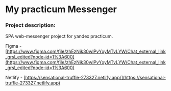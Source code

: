 # My practicum Messenger

### Project description:
SPA web-messenger project for yandex practicum.


Figma - [https://www.figma.com/file/zhEzNik30wlPvYxyMTvLYW/Chat_external_link_grsl_edited?node-id=1%3A600](https://www.figma.com/file/zhEzNik30wlPvYxyMTvLYW/Chat_external_link_grsl_edited?node-id=1%3A600)

Netlify - [https://sensational-truffle-273327.netlify.app/](https://sensational-truffle-273327.netlify.app)
